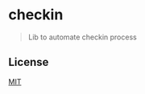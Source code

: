 # checkin

> Lib to automate checkin process

## License

[MIT](https://tldrlegal.com/license/mit-license)
